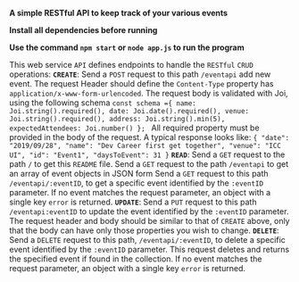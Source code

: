 **A simple RESTful API to keep track of your various events**

**Install all dependencies before running**

**Use the command `npm start` or `node app.js` to run the program**

This web service `API` defines endpoints to handle the `RESTful` `CRUD` operations:
    **`CREATE`**: Send a `POST` request to this path `/eventapi` add new event.
            The request Header should define the `Content-Type` property has `application/x-www-form-urlencoded`.
            The request body is validated with Joi, using the following schema
                        ```const schema ={
                            name: Joi.string().required(),
                            date: Joi.date().required(),
                            venue: Joi.string().required(),
                            address: Joi.string().min(5),
                            expectedAttendees: Joi.number()
                        };
                       ```
            All required property must be provided in the body of the request.
            A typical response looks like:
                    ```
                    {
                        "date": "2019/09/28",
                        "name": "Dev Career first get together",
                        "venue": "ICC UI",
                        "id": "Event1",
                        "daysToEvent": 31
                    }
                    ```
    **`READ`**: Send a `GET` request to the path `/` to get this `README` file.
                Send a `GET` request to the path `/eventapi` to get an array of event objects in JSON form
                Send a `GET` request to this path `/eventapi/:eventID`, to get a specific event identified by the `:eventID` parameter.
                If no event matches the request parameter, an object with a single key `error` is returned.
    **`UPDATE`**: Send a `PUT` request to this path `/eventapi:eventID` to update the event identified by the `:eventID` parameter.
                  The request header and body should be similar to that of `CREATE` above, only that the body can have only those properties you wish to change.
    **`DELETE`**: Send a `DELETE` request to this path, `/eventapi/:eventID`, to delete a specific event identified by the `:eventID` parameter.
                  This request deletes and returns the specified event if found in the collection.
                  If no event matches the request parameter, an object with a single key `error` is returned.
            
            
